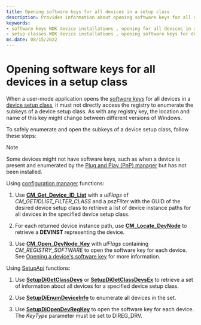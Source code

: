 ```yaml
---
title: Opening software keys for all devices in a setup class
description: Provides information about opening software keys for all devices in a setup class.
keywords:
- software keys WDK device installations , opening for all devices in a setup class
- setup classes WDK device installations , opening software keys for devices
ms.date: 08/15/2022
---
```


# Opening software keys for all devices in a setup class

When a user-mode application opens the [*software keys*](opening-a-device-s-software-key.md) for all devices in a [device setup class](overview-of-device-setup-classes.md), it must not directly access the registry to enumerate the subkeys of a device setup class. As with any registry key, the location and name of this key might change between different versions of Windows.

To safely enumerate and open the subkeys of a device setup class, follow these steps:

> [!NOTE]
> Some devices might not have software keys, such as when a device is present and enumerated by the [Plug and Play (PnP) manager](pnp-manager.md) but has not been installed.

Using [configuration manager](/windows/win32/api/cfgmgr32/) functions:

1. Use [**CM_Get_Device_ID_List**](/windows/win32/api/cfgmgr32/nf-cfgmgr32-cm_get_device_id_listw) with a *ulFlags* of *CM_GETIDLIST_FILTER_CLASS* and a *pszFilter* with the GUID of the desired device setup class to retrieve a list of device instance paths for all devices in the specified device setup class.

1. For each returned device instance path, use [**CM_Locate_DevNode**](/windows/win32/api/cfgmgr32/nf-cfgmgr32-cm_locate_devnodew) to retrieve a **DEVINST** representing the device.

1. Use [**CM_Open_DevNode_Key**](/windows/win32/api/cfgmgr32/nf-cfgmgr32-cm_open_devnode_key) with *ulFlags* containing *CM_REGISTRY_SOFTWARE* to open the software key for each device. See [Opening a device's software key](opening-a-device-s-software-key.md) for more information.

Using [SetupApi](setupapi.md) functions:

1. Use [**SetupDiGetClassDevs**](/windows/win32/api/setupapi/nf-setupapi-setupdigetclassdevsw) or [**SetupDiGetClassDevsEx**](/windows/win32/api/setupapi/nf-setupapi-setupdigetclassdevsexa) to retrieve a set of information about all devices for a specified device setup class.

1. Use [**SetupDiEnumDeviceInfo**](/windows/win32/api/setupapi/nf-setupapi-setupdienumdeviceinfo) to enumerate all devices in the set.

1. Use [**SetupDiOpenDevRegKey**](/windows/win32/api/setupapi/nf-setupapi-setupdiopendevregkey) to open the software key for each device. The *KeyType* parameter must be set to DIREG_DRV.
